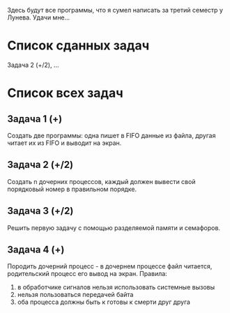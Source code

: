 Здесь будут все программы, что я сумел написать за третий семестр у Лунева. Удачи мне...
# Список сданных задач
Задача 2 (+/2), ...

# Список всех задач
## Задача 1 (+)
Создать две программы: одна пишет в FIFO данные из файла, другая читает их из FIFO и выводит на экран.
## Задача 2 (+/2)
Создать n дочерних процессов, каждый должен вывести свой порядковый номер в правильном порядке.
## Задача 3 (+/2)
Решить первую задачу с помощью разделяемой памяти и семафоров.
## Задача 4 (+)
Породить дочерний процесс - в дочернем процессе файл читается, родительский процесс его вывод на экран.
Правила:
1) в обработчике сигналов нельзя использовать системные вызовы
2) нельзя пользоваться передачей байта
3) оба процесса должны быть к готовы к смерти друг друга
